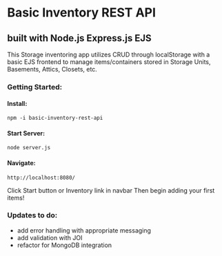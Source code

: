 # Basic Inventory REST API
## built with Node.js Express.js EJS 
This Storage inventoring app utilizes CRUD through localStorage with a basic EJS frontend to manage items/containers stored in Storage Units, Basements, Attics, Closets, etc.

### Getting Started:
#### Install: 
```
npm -i basic-inventory-rest-api
```
#### Start Server:
```
node server.js
```
#### Navigate:
```
http://localhost:8080/
```
Click Start button or Inventory link in navbar
Then begin adding your first items!

### Updates to do:
- add error handling with appropriate messaging
- add validation with JOI
- refactor for MongoDB integration